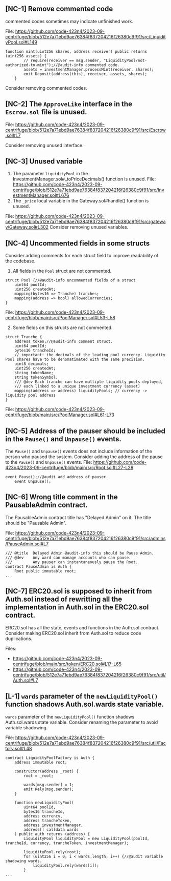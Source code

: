 ## [NC-1] Remove commented code 
commented codes sometimes may indicate unfinished work. 

File: https://github.com/code-423n4/2023-09-centrifuge/blob/512e7a71ebd9ae76384f837204216f26380c9f91/src/LiquidityPool.sol#L149

```
function mint(uint256 shares, address receiver) public returns (uint256 assets) {
        // require(receiver == msg.sender, "LiquidityPool/not-authorized-to-mint");//@audit-info commented code.
        assets = investmentManager.processMint(receiver, shares);
        emit Deposit(address(this), receiver, assets, shares);
    }
```

Consider removing commented codes.

## [NC-2] The `ApproveLike` interface in the `Escrow.sol` file is unused.
File: https://github.com/code-423n4/2023-09-centrifuge/blob/512e7a71ebd9ae76384f837204216f26380c9f91/src/Escrow.sol#L7

Consider removing unused interface.

## [NC-3] Unused variable 
1. The parameter `liquidityPool` in the InvestmentManager.sol#_toPriceDecimals() function is unused.
File: https://github.com/code-423n4/2023-09-centrifuge/blob/512e7a71ebd9ae76384f837204216f26380c9f91/src/InvestmentManager.sol#L676
2. The `_price` local variable in the Gateway.sol#handle() function is unused.

File: https://github.com/code-423n4/2023-09-centrifuge/blob/512e7a71ebd9ae76384f837204216f26380c9f91/src/gateway/Gateway.sol#L302
Consider removing unused variables.

## [NC-4] Uncommented fields in some structs
Consider adding comments for each struct field to improve readability of the codebase.
1. All fields in the `Pool` struct are not commented.
```
struct Pool {//@audit-info uncommented fields of a struct
    uint64 poolId;
    uint256 createdAt;
    mapping(bytes16 => Tranche) tranches;
    mapping(address => bool) allowedCurrencies;
}
```
File: https://github.com/code-423n4/2023-09-centrifuge/blob/main/src/PoolManager.sol#L53-L58

2. Some fields on this structs are not commented.
```
struct Tranche {
    address token;//@audit-info comment struct.
    uint64 poolId;
    bytes16 trancheId;
    // important: the decimals of the leading pool currency. Liquidity Pool shares have to be denomatimated with the same precision.
    uint8 decimals;
    uint256 createdAt;
    string tokenName;
    string tokenSymbol;
    /// @dev Each tranche can have multiple liquidity pools deployed,
    /// each linked to a unique investment currency (asset)
    mapping(address => address) liquidityPools; // currency -> liquidity pool address
}
```
File: https://github.com/code-423n4/2023-09-centrifuge/blob/main/src/PoolManager.sol#L61-L73

## [NC-5] Address of the pauser should be included in the `Pause()` and `Unpause()` events.

The `Pause()` and `Unpause()` events does not include information of the person who paused the system. Consider adding the address of the pause to the `Pause()` and `Unpause()` events.
File: https://github.com/code-423n4/2023-09-centrifuge/blob/main/src/Root.sol#L27-L28
```
event Pause();//@audit add address of pauser.
    event Unpause();
```

## [NC-6] Wrong title comment in the PausableAdmin contract.
The PausableAdmin contract title has "Delayed Admin" on it. The title should be "Pausable Admin". 

File: https://github.com/code-423n4/2023-09-centrifuge/blob/512e7a71ebd9ae76384f837204216f26380c9f91/src/admins/PauseAdmin.sol#L7
```
/// @title  Delayed Admin @audit-info this should be Pause Admin.
/// @dev    Any ward can manage accounts who can pause.
///         Any pauser can instantaneously pause the Root.
contract PauseAdmin is Auth {
    Root public immutable root;
...
```

## [NC-7] ERC20.sol is supposed to inherit from Auth.sol instead of rewritting all the implementation in Auth.sol in the ERC20.sol contract.

ERC20.sol has all the state, events and functions in the Auth.sol contract. Consider making ERC20.sol inherit from Auth.sol to reduce code duplications.

Files: 
- https://github.com/code-423n4/2023-09-centrifuge/blob/main/src/token/ERC20.sol#L17-L65
- https://github.com/code-423n4/2023-09-centrifuge/blob/512e7a71ebd9ae76384f837204216f26380c9f91/src/util/Auth.sol#L7

## [L-1] `wards` parameter of the `newLiquidityPool()` function shadows Auth.sol.wards state variable.

`wards` parameter of the `newLiquidityPool()` function shadows Auth.sol.wards state variable. Consider renaming the parameter to avoid variable shadowing.

File: https://github.com/code-423n4/2023-09-centrifuge/blob/512e7a71ebd9ae76384f837204216f26380c9f91/src/util/Factory.sol#L48

```
contract LiquidityPoolFactory is Auth {
    address immutable root;

    constructor(address _root) {
        root = _root;

        wards[msg.sender] = 1;
        emit Rely(msg.sender);
    }

    function newLiquidityPool(
        uint64 poolId,
        bytes16 trancheId,
        address currency,
        address trancheToken,
        address investmentManager,
        address[] calldata wards
    ) public auth returns (address) {
        LiquidityPool liquidityPool = new LiquidityPool(poolId, trancheId, currency, trancheToken, investmentManager);

        liquidityPool.rely(root);
        for (uint256 i = 0; i < wards.length; i++) {//@audit variable shadowing wards.
            liquidityPool.rely(wards[i]);
        }
...
```
